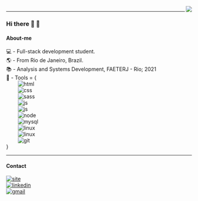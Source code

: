 <img align="right" src="https://github-readme-stats.vercel.app/api/top-langs/?username=arcmarcos&layout=compact&theme=blueberry">

---

### Hi there :wave: :wave:

#### About-me
:computer: - Full-stack development student.<br>
:earth_americas: - From Rio de Janeiro, Brazil.<br>
:books: - Analysis and Systems Development, FAETERJ - Rio; 2021<br>
:wrench: - Tools = {<br>
‎‎‎‏‏‎ ‎‏‏‎ ‎‏‏‎ ‎‏‏‎ ‏‏‎ ‎‏‏‎ ‎‏‏‎ ‎‏‏‎ ‎‎![html](https://img.shields.io/badge/HTML-E34F26?style=for-the-badge&logo=html5&logoColor=white)<br>
‏‏‎ ‎‏‏‎ ‎‏‏‎ ‎‏‏‎‏‏‎ ‎‏‏‎ ‎‏‏‎ ‎‏‏‎ ‎ ‎![css](https://img.shields.io/badge/CSS-1572B6?style=for-the-badge&logo=css3&logoColor=white)<br>
‏‏‎ ‎‏‏‎ ‎‏‏‎ ‎‏‏‎‏‏‎ ‎‏‏‎ ‎‏‏‎ ‎‏‏‎ ‎ ‎![sass](https://img.shields.io/badge/SASS-CC6699?style=for-the-badge&logo=sass&logoColor=white)<br>
‏‏‎ ‎‏‏‎ ‎‏‏‎ ‏‏‎ ‎‏‏‎ ‎‏‏‎ ‎‏‏‎ ‎‎‏‏‎ ‎![js](https://img.shields.io/badge/JAVASCRIPT-F7DF1E?style=for-the-badge&logo=javascript&logoColor=black)<br>
‏‏‎ ‎‏‏‎ ‎‏‏‎ ‏‏‎ ‎‏‏‎ ‎‏‏‎ ‎‏‏‎ ‎‎‏‏‎ ‎![js](https://img.shields.io/badge/REACT.JS-20232A?style=for-the-badge&logo=react&logoColor=white)<br>
‏‏‎ ‎‏‏‎ ‎‏‏‎ ‎‏‏‎ ‏‏‎ ‎‏‏‎ ‎‏‏‎ ‎‏‏‎ ‎‎![node](https://img.shields.io/badge/NODE.JS-43853D?style=for-the-badge&logo=node.js&logoColor=white)<br>
‏‏‎ ‎‏‏‎ ‎‏‏‎ ‎‏‏‎ ‎‏‏‎ ‎‏‏‎ ‎‏‏‎ ‎‏‏‎ ‎![mysql](https://img.shields.io/badge/MYSQL-316192?style=for-the-badge&logo=mysql&logoColor=white)<br>
‏‏‎ ‎‏‏‎ ‎‏‏‎ ‎‏‏‎ ‎‏‏‎ ‎‏‏‎ ‎‏‏‎ ‎‏‏‎ ‎![linux](https://img.shields.io/badge/LINUX-FCC624?style=for-the-badge&logo=linux&logoColor=black)<br>
‏‏‎ ‎‏‏‎ ‎‏‏‎ ‎‏‏‎ ‎‏‏‎ ‎‏‏‎ ‎‏‏‎ ‎‏‏‎ ‎![linux](https://img.shields.io/badge/FIGMA-7243E3?style=for-the-badge&logo=figma&logoColor=white)<br>
‏‏‎ ‎‏‏‎ ‎‏‏‎ ‎‏‏‎ ‎‏‏‎ ‎‏‏‎ ‎‏‏‎ ‎‏‏‎ ‎![git](https://img.shields.io/badge/GIT-F05032?style=for-the-badge&logo=git&logoColor=white)<br>
}
<br>

---

#### Contact
[![site](https://img.shields.io/badge/-web_site-323232?style=for-the-badge&logo=plex&logoColor=white)](https://marcosadev.netlify.app/)<br>
[![linkedin](https://img.shields.io/badge/-linkedin-blue?style=for-the-badge&logo=Linkedin&logoColor=white)](https://www.linkedin.com/in/08marcos/)<br>
[![gmail](https://img.shields.io/badge/-my_email-black?style=for-the-badge&logo=gmail&logoColor=white)](mailto:marcos-rj@outlook.com)<br>
